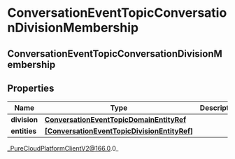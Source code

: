 # ConversationEventTopicConversationDivisionMembership

## ConversationEventTopicConversationDivisionMembership

## Properties

|Name | Type | Description | Notes|
|------------ | ------------- | ------------- | -------------|
| **division** | [**ConversationEventTopicDomainEntityRef**](ConversationEventTopicDomainEntityRef) |  | [optional] |
| **entities** | [**[ConversationEventTopicDivisionEntityRef]**]([ConversationEventTopicDivisionEntityRef]) |  | [optional] |



_PureCloudPlatformClientV2@166.0.0_

